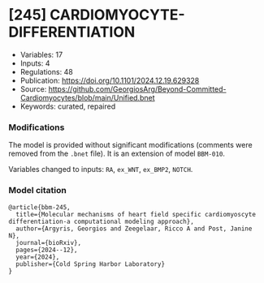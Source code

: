 # \[245\] CARDIOMYOCYTE-DIFFERENTIATION

 - Variables: 17
 - Inputs: 4
 - Regulations: 48
 - Publication: https://doi.org/10.1101/2024.12.19.629328
 - Source: https://github.com/GeorgiosArg/Beyond-Committed-Cardiomyocytes/blob/main/Unified.bnet
 - Keywords: curated, repaired


### Modifications

The model is provided without significant modifications (comments were removed from the `.bnet` file). It is an extension of model `BBM-010`.

Variables changed to inputs: `RA`, `ex_WNT`, `ex_BMP2`, `NOTCH`.

### Model citation

```
@article{bbm-245,
  title={Molecular mechanisms of heart field specific cardiomyoscyte differentiation-a computational modeling approach},
  author={Argyris, Georgios and Zeegelaar, Ricco A and Post, Janine N},
  journal={bioRxiv},
  pages={2024--12},
  year={2024},
  publisher={Cold Spring Harbor Laboratory}
}
```

